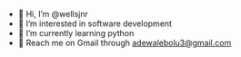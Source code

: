 - 👋 Hi, I’m @wellsjnr
- 👀 I’m interested in software development 
- 🌱 I’m currently learning python 
- 📩 Reach me on Gmail through adewalebolu3@gmail.com

<!---
wellsjnr/wellsjnr is a ✨ special ✨ repository because its `README.md` (this file) appears on your GitHub profile.
You can click the Preview link to take a look at your changes.
--->
